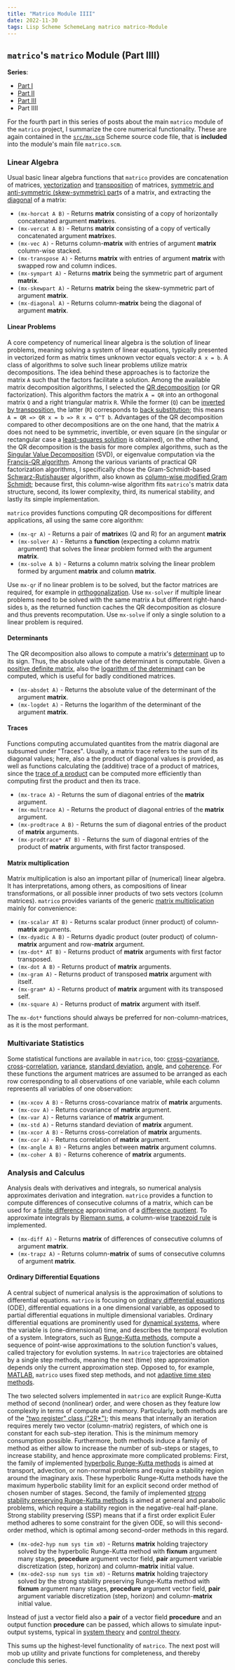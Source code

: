 ```yaml
---
title: "Matrico Module IIII"
date: 2022-11-30
tags: Lisp Scheme SchemeLang matrico matrico-Module
---
```


## `matrico`'s `matrico` Module (Part IIII)

**Series**:

* [Part I](http://numerical-schemer.xyz/2022/09/16/matrico-matrico-i.html)
* [Part II](http://numerical-schemer.xyz/2022/09/30/matrico-matrico-ii.html)
* [Part III](http://numerical-schemer.xyz/2022/10/17/matrico-matrico-iii.html)
* Part IIII

For the fourth part in this series of posts about the main `matrico` module of the `matrico` project,
I summarize the core numerical functionality.
These are again contained in the [`src/mx.scm`](https://github.com/gramian/matrico/blob/main/src/mx.scm) Scheme source code file,
that is **included** into the module's main file `matrico.scm`.

### Linear Algebra

Usual basic linear algebra functions that `matrico` provides are concatenation of matrices,
[vectorization](https://en.wikipedia.org/wiki/Vectorization_(mathematics)) and [transposition](https://en.wikipedia.org/wiki/Transpose) of matrices, [symmetric and anti-symmetric (skew-symmetric) part](https://en.wikipedia.org/wiki/Symmetric_matrix#Decomposition_into_symmetric_and_skew-symmetric)s of a matrix,
and extracting the [diagonal](https://en.wikipedia.org/wiki/Diagonal_matrix#Matrix-to-vector_diag_operator) of a matrix:

* `(mx-horcat A B)` - Returns **matrix** consisting of a copy of horizontally concatenated argument **matrix**es.
* `(mx-vercat A B)` - Returns **matrix** consisting of a copy of vertically concatenated argument **matrix**es.
* `(mx-vec A)` - Returns column-**matrix** with entries of argument **matrix** column-wise stacked.
* `(mx-transpose A)` - Returns **matrix** with entries of argument **matrix** with swapped row and column indices.
* `(mx-sympart A)` - Returns **matrix** being the symmetric part of argument **matrix**.
* `(mx-skewpart A)` - Returns **matrix** being the skew-symmetric part of argument **matrix**.
* `(mx-diagonal A)` - Returns column-**matrix** being the diagonal of argument **matrix**.

#### Linear Problems

A core competency of numerical linear algebra is the solution of linear problems,
meaning solving a system of linear equations, typically presented in vectorized form
as matrix times unknown vector equals vector: `A x = b`.
A class of algorithms to solve such linear problems utilize matrix decompositions.
The idea behind these approaches is to factorize the matrix `A` such that the factors
facilitate a solution.
Among the available matrix decomposition algorithms, I selected the [QR decomposition](https://en.wikipedia.org/wiki/QR_decomposition) (or QR factorization).
This algorithm factors the matrix `A = QR` into an orthogonal matrix `Q` and a right triangular matrix `R`.
While the former (`Q`) can be [inverted by transposition](https://en.wikipedia.org/wiki/Orthogonal_matrix),
the latter (`R`) corresponds to [back substitution](https://en.wikipedia.org/wiki/Triangular_matrix);
this means `A = QR => QR x = b => R x = Q^T b`.
Advantages of the QR decomposition compared to other decompositions are on the one hand, that the matrix `A`
does not need to be symmetric, invertible, or even square (in the singular or rectangular case a [least-squares solution](https://en.wikipedia.org/wiki/Numerical_methods_for_linear_least_squares#Orthogonal_decomposition_methods) is obtained),
on the other hand, the QR decomposition is the basis for more complex algorithms,
such as the [Singular Value Decomposition](https://en.wikipedia.org/wiki/Singular_value_decomposition#Numerical_approach) (SVD), or eigenvalue computation via the [Francis-QR algorithm](https://en.wikipedia.org/wiki/QR_algorithm).
Among the various variants of practical QR factorization algorithms, I specifically chose the Gram-Schmidt-based [Schwarz-Rutishauser](https://towardsdatascience.com/can-qr-decomposition-be-actually-faster-schwarz-rutishauser-algorithm-a32c0cde8b9b) algorithm,
also known as [column-wise modified Gram Schmidt](https://doi.org/10.1002/nla.1839);
because first, this column-wise algorithm fits `matrico`'s matrix data structure,
second, its lower complexity, third, its numerical stability, and lastly its simple implementation.

`matrico` provides functions computing QR decompositions for different applications, 
all using the same core algorithm:

* `(mx-qr A)` - Returns a pair of **matrix**es (Q and R) for an argument **matrix**
* `(mx-solver A)` - Returns a **function** (expecting a column matrix argument) that solves the linear problem formed with the argument **matrix**. 
* `(mx-solve A b)` - Returns a column matrix solving the linear problem formed by argument **matrix** and column **matrix**.

Use `mx-qr` if no linear problem is to be solved, but the factor matrices are required,
for example in [orthogonalization](https://en.wikipedia.org/wiki/Orthogonalization).
Use `mx-solver` if multiple linear problems need to be solved with the same matrix `A` but different right-hand-sides `b`, as the returned function caches the QR decomposition as closure and thus prevents recomputation.
Use `mx-solve` if only a single solution to a linear problem is required.

#### Determinants

The QR decomposition also allows to compute a matrix's [determinant](https://en.wikipedia.org/wiki/QR_decomposition#Connection_to_a_determinant_or_a_product_of_eigenvalues) up to its sign.
Thus, the absolute value of the determinant is computable.
Given a [positive definite matrix](https://en.wikipedia.org/wiki/Definite_matrix), also the [logarithm of the determinant](https://en.wikipedia.org/wiki/Determinant#Trace) can be computed,
which is useful for badly conditioned matrices. 

* `(mx-absdet A)` - Returns the absolute value of the determinant of the argument **matrix**.
* `(mx-logdet A)` - Returns the logarithm of the determinant of the argument **matrix**.

#### Traces

Functions computing accumulated quantites from the matrix diagonal are subsumed under "Traces".
Usually, a matrix trace refers to the sum of its diagonal values;
here, also a the product of diagonal values is provided,
as well as functions calculating the (additive) trace of a product of matrices,
since the [trace of a product](https://en.wikipedia.org/wiki/Trace_(linear_algebra)#Trace_of_a_product) can be computed more efficiently than computing first the product and then its trace.

* `(mx-trace A)` - Returns the sum of diagonal entries of the **matrix** argument.
* `(mx-multrace A)` - Returns the product of diagonal entries of the **matrix** argument.
* `(mx-prodtrace A B)` - Returns the sum of diagonal entries of the product of **matrix** arguments.
* `(mx-prodtrace* AT B)` - Returns the sum of diagonal entries of the product of **matrix** arguments, with first factor transposed.

#### Matrix multiplication

Matrix multiplication is also an important pillar of (numerical) linear algebra.
It has interpretations, among others, as compositions of linear transformations, 
or all possible inner products of two sets vectors (column matrices).
`matrico` provides variants of the generic [matrix multiplication](https://gramian.github.io/numerical-schemer.xyz/2022/08/04/matrico-matrix.html)
mainly for convenience:

* `(mx-scalar AT B)` - Returns scalar product (inner product) of column-**matrix** arguments.
* `(mx-dyadic A B)` - Returns dyadic product (outer product) of column-**matrix** argument and row-**matrix** argument.
* `(mx-dot* AT B)` - Returns product of **matrix** arguments with first factor transposed.
* `(mx-dot A B)` - Returns product of **matrix** arguments.
* `(mx-gram A)` - Returns product of transposed **matrix** argument with itself.
* `(mx-gram* A)` - Returns product of **matrix** argument with its transposed self.
* `(mx-square A)` - Returns product of **matrix** argument with itself.

The `mx-dot*` functions should always be preferred for non-column-matrices, as it is the most performant.

### Multivariate Statistics

Some statistical functions are available in `matrico`, too:
[cross](https://en.wikipedia.org/wiki/Cross-covariance_matrix)-[covariance](https://en.wikipedia.org/wiki/Covariance_matrix),
[cross](https://en.wikipedia.org/wiki/Cross-correlation_matrix)-[correlation](https://en.wikipedia.org/wiki/Autocorrelation#Matrix),
[variance](https://en.wikipedia.org/wiki/Variance), [standard deviation](https://en.wikipedia.org/wiki/Standard_deviation),
[angle](https://en.wikipedia.org/wiki/Cosine_similarity), and [coherence](https://en.wikipedia.org/wiki/Coherence_(signal_processing)).
For these functions the argument matrices are assumed to be arranged as
each row corresponding to all observations of one variable,
while each column represents all variables of one observation:

* `(mx-xcov A B)` - Returns cross-covariance matrix of **matrix** arguments.
* `(mx-cov A)` - Returns covariance of **matrix** argument.
* `(mx-var A)` - Returns variance of **matrix** argument.
* `(mx-std A)` - Returns standard deviation of **matrix** argument.
* `(mx-xcor A B)` - Returns cross-correlation of **matrix** arguments.
* `(mx-cor A)` - Returns correlation of **matrix** argument.
* `(mx-angle A B)` - Returns angles between **matrix** argument columns.
* `(mx-coher A B)` - Returns coherence of **matrix** arguments.

### Analysis and Calculus

Analysis deals with derivatives and integrals,
so numerical analysis approximates derivation and integration.
`matrico` provides a function to compute differences of consecutive columns of a matrix,
which can be used for a [finite difference](https://en.wikipedia.org/wiki/Finite_difference) approximation of a [difference quotient](https://en.wikipedia.org/wiki/Difference_quotient).
To approximate integrals by [Riemann sums](https://en.wikipedia.org/wiki/Riemann_sum), a column-wise [trapezoid rule](https://en.wikipedia.org/wiki/Trapezoidal_rule) is implemented.

* `(mx-diff A)` - Returns **matrix** of differences of consecutive columns of argument **matrix**.
* `(mx-trapz A)` - Returns column-**matrix** of sums of consecutive columns of argument **matrix**.

#### Ordinary Differential Equations

A central subject of numerical analysis is the approximation of solutions to differential equations.
`matrico` is focusing on [ordinary differential equations](https://en.wikipedia.org/wiki/Ordinary_differential_equation) (ODE), differential equations in a one dimensional variable,
as opposed to partial differential equations in multiple dimensional variables.
Ordinary differential equations are prominently used for [dynamical systems](https://en.wikipedia.org/wiki/Dynamical_system),
where the variable is (one-dimensional) time, and describes the temporal evolution of a system.
Integrators, such as [Runge-Kutta methods](https://en.wikipedia.org/wiki/Runge%E2%80%93Kutta_methods),
compute a sequence of point-wise approximations to the solution function's values, called trajectory for evolution systems.
In `matrico` trajectories are obtained by a single step methods, meaning the next (time) step approximation depends only the current approximation step.
Opposed to, for example, [MATLAB](https://www.mathworks.com/help/matlab/math/choose-an-ode-solver.html), `matrico` uses fixed step methods,
and not [adaptive time step methods](https://en.wikipedia.org/wiki/Adaptive_step_size).

The two selected solvers implemented in `matrico` are explicit Runge-Kutta method of second (nonlinear) order,
and were chosen as they feature low complexity in terms of compute and memory.
Particularly, both methods are of the ["two register" class ("2R*")](https://doi.org/10.1016/j.jcp.2009.11.006);
this means that internally an iteration requires merely two vector (column-matrix) registers,
of which one is constant for each sub-step iteration.
This is the minimum memory consumption possible.
Furthermore, both methods induce a family of method as either allow to increase the number of sub-steps or stages, to increase stability,
and hence approximate more complicated problems:
First, the family of implemented [hyperbolic Runge-Kutta methods](https://doi.org/10.1016/0378-4754(84)90056-9) is aimed at transport, advection, or non-normal problems and require a stability region around the imaginary axis.
These hyperbolic Runge-Kutta methods have the maximum hyperbolic stability limit for an explicit second order method of chosen number of stages.
Second, the family of implemented [strong stability preserving Runge-Kutta methods](https://doi.org/10.1137/07070485X) is aimed at general and parabolic problems, which require a stability region in the negative-real half-plane.
Strong stability preserving (SSP) means that if a first order explicit Euler method adheres to some constraint for the given ODE, so will this second-order method, which is optimal among second-order methods in this regard.

* `(mx-ode2-hyp num sys tim x0)` - Returns **matrix** holding trajectory solved by the hyperbolic Runge-Kutta method with **fixnum** argument many stages, **procedure** argument vector field, **pair** argument variable discretization (step, horizon) and column-**matrix** initial value.
* `(mx-ode2-ssp num sys tim x0)` - Returns **matrix** holding trajectory solved by the strong stability preserving Runge-Kutta method with **fixnum** argument many stages, **procedure** argument vector field, **pair** argument variable discretization (step, horizon) and column-**matrix** initial value.

Instead of just a vector field also a **pair** of a vector field **procedure** and an output function **procedure** can be passed, which allows to simulate input-output systems, typical in [system theory](https://en.wikipedia.org/wiki/Dynamical_systems_theory) and [control theory](https://en.wikipedia.org/wiki/Control_theory).

This sums up the highest-level functionality of `matrico`.
The next post will mob up utility and private functions for completeness,
and thereby conclude this series.